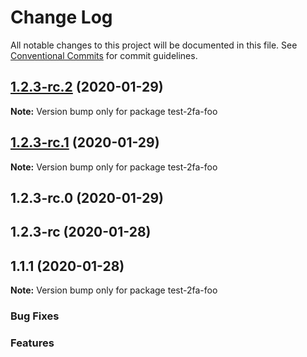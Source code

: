 # Change Log

All notable changes to this project will be documented in this file.
See [Conventional Commits](https://conventionalcommits.org) for commit guidelines.

## [1.2.3-rc.2](https://github.com/v1v/test-2fa/compare/test-2fa-foo@1.2.3-rc.1...test-2fa-foo@1.2.3-rc.2) (2020-01-29)

**Note:** Version bump only for package test-2fa-foo





## [1.2.3-rc.1](https://github.com/v1v/test-2fa/compare/test-2fa-foo@1.2.3-rc.0...test-2fa-foo@1.2.3-rc.1) (2020-01-29)

**Note:** Version bump only for package test-2fa-foo





## 1.2.3-rc.0 (2020-01-29)



## 1.2.3-rc (2020-01-28)



## 1.1.1 (2020-01-28)

**Note:** Version bump only for package test-2fa-foo






### Bug Fixes


### Features
